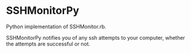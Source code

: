 # SSHMonitorPy
Python implementation of SSHMonitor.rb. 

SSHMonitorPy notifies you of any ssh attempts to your computer, whether the attempts are successful or not.
